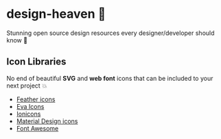 # design-heaven :metal:
Stunning open source design resources every designer/developer should know :nail_care:
 
 ## Icon Libraries
 
 No end of beautiful **SVG** and **web font** icons that can be included to your next project :boom:

- [Feather icons](https://feathericons.com/)
- [Eva Icons](https://akveo.github.io/eva-icons/#/)
- [Ionicons](https://ionicons.com/)
- [Material Design icons](https://materialdesignicons.com/)
- [Font Awesome](https://fontawesome.com/)
